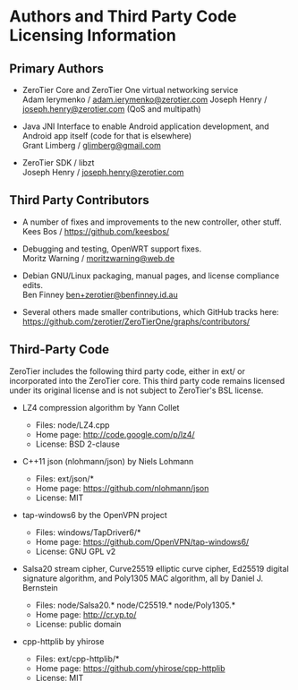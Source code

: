 # Authors and Third Party Code Licensing Information

## Primary Authors

 * ZeroTier Core and ZeroTier One virtual networking service<br>
   Adam Ierymenko / adam.ierymenko@zerotier.com
   Joseph Henry / joseph.henry@zerotier.com (QoS and multipath)

 * Java JNI Interface to enable Android application development, and Android app itself (code for that is elsewhere)<br>
   Grant Limberg / glimberg@gmail.com

 * ZeroTier SDK / libzt<br>
   Joseph Henry / joseph.henry@zerotier.com

## Third Party Contributors

 * A number of fixes and improvements to the new controller, other stuff.<br>
   Kees Bos / https://github.com/keesbos/

 * Debugging and testing, OpenWRT support fixes.<br>
   Moritz Warning / moritzwarning@web.de

 * Debian GNU/Linux packaging, manual pages, and license compliance edits.<br>
   Ben Finney <ben+zerotier@benfinney.id.au>

 * Several others made smaller contributions, which GitHub tracks here:<br>
   https://github.com/zerotier/ZeroTierOne/graphs/contributors/

## Third-Party Code

ZeroTier includes the following third party code, either in ext/ or incorporated into the ZeroTier core. This third party code remains licensed under its original license and is not subject to ZeroTier's BSL license.

 * LZ4 compression algorithm by Yann Collet

   * Files: node/LZ4.cpp
   * Home page: http://code.google.com/p/lz4/
   * License: BSD 2-clause

 * C++11 json (nlohmann/json) by Niels Lohmann

   * Files: ext/json/*
   * Home page: https://github.com/nlohmann/json
   * License: MIT

 * tap-windows6 by the OpenVPN project

   * Files: windows/TapDriver6/*
   * Home page: https://github.com/OpenVPN/tap-windows6/
   * License: GNU GPL v2

 * Salsa20 stream cipher, Curve25519 elliptic curve cipher, Ed25519 digital signature algorithm, and Poly1305 MAC algorithm, all by Daniel J. Bernstein

   * Files: node/Salsa20.* node/C25519.* node/Poly1305.*
   * Home page: http://cr.yp.to/
   * License: public domain

 * cpp-httplib by yhirose

   * Files: ext/cpp-httplib/*
   * Home page: https://github.com/yhirose/cpp-httplib
   * License: MIT
